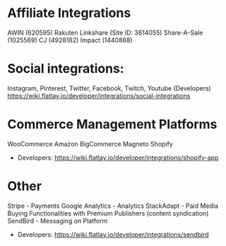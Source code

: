<!-- TITLE: Client Product Integration Platforms -->
<!-- SUBTITLE: A quick summary of Integrations -->


# Affiliate Integrations
AWIN (620595)
Rakuten Linkshare (Site ID: 3614055)
Share-A-Sale (1025569)
CJ (4928182)
Impact (1440888)
# Social integrations:
Instagram, Pinterest, Twitter, Facebook, Twitch, Youtube
(Developers) https://wiki.flatlay.io/developer/integrations/social-integrations

# Commerce Management Platforms
WooCommerce
Amazon
BigCommerce
Magneto
Shopify
* Developers: https://wiki.flatlay.io/developer/integrations/shopify-app

# Other
Stripe - Payments
Google Analytics - Analytics
StackAdapt - Paid Media Buying Functionalities with Premium Publishers (content syndication)
SendBird - Messaging on Platform
* Developers: https://wiki.flatlay.io/developer/integrations/sendbird